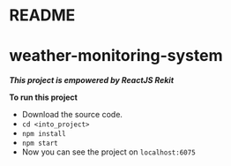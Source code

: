 # README
# weather-monitoring-system
***This project is empowered by ReactJS Rekit***

**To run this project**
- Download the source code.
- `cd <into_project>`
- `npm install`
-  `npm start`
- Now you can see the project on `localhost:6075`
